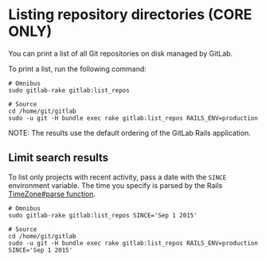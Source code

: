 # Listing repository directories **(CORE ONLY)**

You can print a list of all Git repositories on disk managed by GitLab.

To print a list, run the following command:

```shell
# Omnibus
sudo gitlab-rake gitlab:list_repos

# Source
cd /home/git/gitlab
sudo -u git -H bundle exec rake gitlab:list_repos RAILS_ENV=production
```

NOTE:
The results use the default ordering of the GitLab Rails application.

## Limit search results

To list only projects with recent activity, pass a date with the `SINCE` environment variable. The
time you specify is parsed by the Rails [TimeZone#parse function](https://api.rubyonrails.org/classes/ActiveSupport/TimeZone.html#method-i-parse).

```shell
# Omnibus
sudo gitlab-rake gitlab:list_repos SINCE='Sep 1 2015'

# Source
cd /home/git/gitlab
sudo -u git -H bundle exec rake gitlab:list_repos RAILS_ENV=production SINCE='Sep 1 2015'
```
